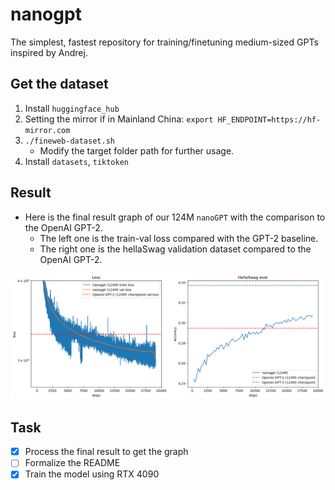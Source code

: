 # nanogpt
The simplest, fastest repository for training/finetuning medium-sized GPTs inspired by Andrej.

## Get the dataset
1. Install `huggingface_hub`
2. Setting the mirror if in Mainland China: `export HF_ENDPOINT=https://hf-mirror.com`
3. `./fineweb-dataset.sh`
    - Modify the target folder path for further usage.
4. Install `datasets`, `tiktoken`

## Result
- Here is the final result graph of our 124M `nanoGPT` with the comparison to the OpenAI GPT-2.
    - The left one is the train-val loss compared with the GPT-2 baseline. 
    - The right one is the hellaSwag validation dataset compared to the OpenAI GPT-2.
    
![train result graph](output/graph/loss_graph.png)

## Task
- [X]  Process the final result to get the graph
- [ ] Formalize the README
- [X]  Train the model using RTX 4090
